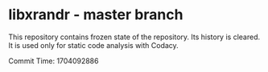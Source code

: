 # libxrandr - master branch

This repository contains frozen state of the repository.
Its history is cleared. It is used only for static code
analysis with Codacy.

Commit Time: 1704092886
